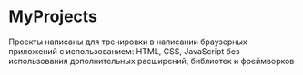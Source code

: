 # MyProjects
Проекты написаны для тренировки в написании браузерных приложений с использованием: HTML, CSS, JavaScript без использования дополнительных расширений, библиотек и фреймворков 

